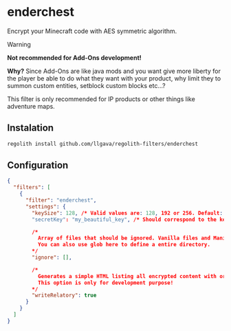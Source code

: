 # enderchest
Encrypt your Minecraft code with AES symmetric algorithm.

> [!WARNING]
> **Not recommended for Add-Ons development!**
> 
> **Why?** Since Add-Ons are like java mods and you want give more liberty for the player be able to do what they want with your product, why limit they to summon custom entities, setblock custom blocks etc...?
> 
> This filter is only recommended for IP products or other things like adventure maps.

## Instalation
```sh
regolith install github.com/llgava/regolith-filters/enderchest
```

## Configuration
```json
{
  "filters": [
    {
      "filter": "enderchest",
      "settings": {
        "keySize": 128, /* Valid values are: 128, 192 or 256. Default: 192. */
        "secretKey": "my_beautiful_key", /* Should correspond to the key size! For example 128 bits = 16 characters. */

        /*
          Array of files that should be ignored. Vanilla files and Manifests are already included in built-in.
          You can also use glob here to define a entire directory.
        */
        "ignore": [],

        /*
          Generates a simple HTML listing all encrypted content with original values and directories.
          This option is only for development purpose!
        */
        "writeRelatory": true
      }
    }
  ]
}
```
